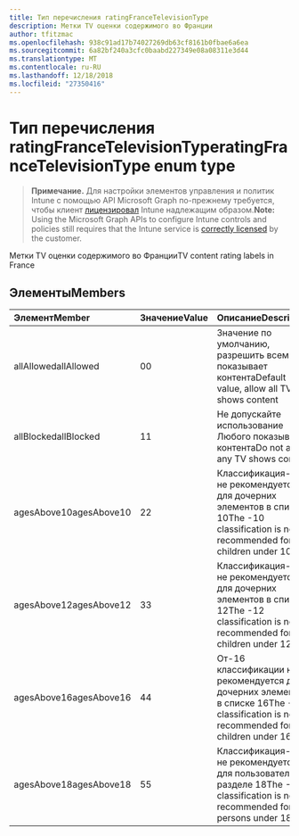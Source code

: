 ```yaml
---
title: Тип перечисления ratingFranceTelevisionType
description: Метки TV оценки содержимого во Франции
author: tfitzmac
ms.openlocfilehash: 938c91ad17b74027269db63cf8161b0fbae6a6ea
ms.sourcegitcommit: 6a82bf240a3cfc0baabd227349e08a08311e3d44
ms.translationtype: MT
ms.contentlocale: ru-RU
ms.lasthandoff: 12/18/2018
ms.locfileid: "27350416"
---
```

# <a name="ratingfrancetelevisiontype-enum-type"></a><span data-ttu-id="58579-103">Тип перечисления ratingFranceTelevisionType</span><span class="sxs-lookup"><span data-stu-id="58579-103">ratingFranceTelevisionType enum type</span></span>

> <span data-ttu-id="58579-104">**Примечание.** Для настройки элементов управления и политик Intune с помощью API Microsoft Graph по-прежнему требуется, чтобы клиент [лицензировал](https://go.microsoft.com/fwlink/?linkid=839381) Intune надлежащим образом.</span><span class="sxs-lookup"><span data-stu-id="58579-104">**Note:** Using the Microsoft Graph APIs to configure Intune controls and policies still requires that the Intune service is [correctly licensed](https://go.microsoft.com/fwlink/?linkid=839381) by the customer.</span></span>

<span data-ttu-id="58579-105">Метки TV оценки содержимого во Франции</span><span class="sxs-lookup"><span data-stu-id="58579-105">TV content rating labels in France</span></span>
## <a name="members"></a><span data-ttu-id="58579-106">Элементы</span><span class="sxs-lookup"><span data-stu-id="58579-106">Members</span></span>
|<span data-ttu-id="58579-107">Элемент</span><span class="sxs-lookup"><span data-stu-id="58579-107">Member</span></span>|<span data-ttu-id="58579-108">Значение</span><span class="sxs-lookup"><span data-stu-id="58579-108">Value</span></span>|<span data-ttu-id="58579-109">Описание</span><span class="sxs-lookup"><span data-stu-id="58579-109">Description</span></span>|
|:---|:---|:---|
|<span data-ttu-id="58579-110">allAllowed</span><span class="sxs-lookup"><span data-stu-id="58579-110">allAllowed</span></span>|<span data-ttu-id="58579-111">0</span><span class="sxs-lookup"><span data-stu-id="58579-111">0</span></span>|<span data-ttu-id="58579-112">Значение по умолчанию, разрешить всем TV показывает контента</span><span class="sxs-lookup"><span data-stu-id="58579-112">Default value, allow all TV shows content</span></span>|
|<span data-ttu-id="58579-113">allBlocked</span><span class="sxs-lookup"><span data-stu-id="58579-113">allBlocked</span></span>|<span data-ttu-id="58579-114">1</span><span class="sxs-lookup"><span data-stu-id="58579-114">1</span></span>|<span data-ttu-id="58579-115">Не допускайте использование Любого показывает контента</span><span class="sxs-lookup"><span data-stu-id="58579-115">Do not allow any TV shows content</span></span>|
|<span data-ttu-id="58579-116">agesAbove10</span><span class="sxs-lookup"><span data-stu-id="58579-116">agesAbove10</span></span>|<span data-ttu-id="58579-117">2</span><span class="sxs-lookup"><span data-stu-id="58579-117">2</span></span>|<span data-ttu-id="58579-118">Классификация-10 не рекомендуется для дочерних элементов в списке 10</span><span class="sxs-lookup"><span data-stu-id="58579-118">The -10 classification is not recommended for children under 10</span></span>|
|<span data-ttu-id="58579-119">agesAbove12</span><span class="sxs-lookup"><span data-stu-id="58579-119">agesAbove12</span></span>|<span data-ttu-id="58579-120">3</span><span class="sxs-lookup"><span data-stu-id="58579-120">3</span></span>|<span data-ttu-id="58579-121">Классификация-12 не рекомендуется для дочерних элементов в списке 12</span><span class="sxs-lookup"><span data-stu-id="58579-121">The -12 classification is not recommended for children under 12</span></span>|
|<span data-ttu-id="58579-122">agesAbove16</span><span class="sxs-lookup"><span data-stu-id="58579-122">agesAbove16</span></span>|<span data-ttu-id="58579-123">4</span><span class="sxs-lookup"><span data-stu-id="58579-123">4</span></span>|<span data-ttu-id="58579-124">От-16 классификации не рекомендуется для дочерних элементов в списке 16</span><span class="sxs-lookup"><span data-stu-id="58579-124">The -16 classification is not recommended for children under 16</span></span>|
|<span data-ttu-id="58579-125">agesAbove18</span><span class="sxs-lookup"><span data-stu-id="58579-125">agesAbove18</span></span>|<span data-ttu-id="58579-126">5</span><span class="sxs-lookup"><span data-stu-id="58579-126">5</span></span>|<span data-ttu-id="58579-127">Классификация-18 не рекомендуется для пользователей в разделе 18</span><span class="sxs-lookup"><span data-stu-id="58579-127">The -18 classification is not recommended for persons under 18</span></span>|



